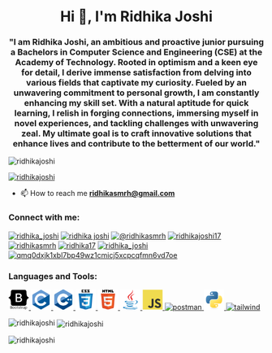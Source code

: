 <h1 align="center">Hi 👋, I'm Ridhika Joshi</h1>
<h3 align="center">"I am Ridhika Joshi, an ambitious and proactive junior pursuing a Bachelors in Computer Science and Engineering (CSE) at the Academy of Technology. Rooted in optimism and a keen eye for detail, I derive immense satisfaction from delving into various fields that captivate my curiosity. Fueled by an unwavering commitment to personal growth, I am constantly enhancing my skill set. With a natural aptitude for quick learning, I relish in forging connections, immersing myself in novel experiences, and tackling challenges with unwavering zeal. My ultimate goal is to craft innovative solutions that enhance lives and contribute to the betterment of our world."</h3>

<p align="left"> <img src="https://komarev.com/ghpvc/?username=ridhikajoshi&label=Profile%20views&color=0e75b6&style=flat" alt="ridhikajoshi" /> </p>

<p align="left"> <a href="https://github.com/ryo-ma/github-profile-trophy"><img src="https://github-profile-trophy.vercel.app/?username=ridhikajoshi" alt="ridhikajoshi" /></a> </p>

- 📫 How to reach me **ridhikasmrh@gmail.com**

<h3 align="left">Connect with me:</h3>
<p align="left">
<a href="https://twitter.com/ridhika_joshi" target="blank"><img align="center" src="https://raw.githubusercontent.com/rahuldkjain/github-profile-readme-generator/master/src/images/icons/Social/twitter.svg" alt="ridhika_joshi" height="30" width="40" /></a>
<a href="https://linkedin.com/in/ridhika joshi" target="blank"><img align="center" src="https://raw.githubusercontent.com/rahuldkjain/github-profile-readme-generator/master/src/images/icons/Social/linked-in-alt.svg" alt="ridhika joshi" height="30" width="40" /></a>
<a href="https://medium.com/@ridhikasmrh" target="blank"><img align="center" src="https://raw.githubusercontent.com/rahuldkjain/github-profile-readme-generator/master/src/images/icons/Social/medium.svg" alt="@ridhikasmrh" height="30" width="40" /></a>
<a href="https://www.codechef.com/users/ridhikajoshi17" target="blank"><img align="center" src="https://cdn.jsdelivr.net/npm/simple-icons@3.1.0/icons/codechef.svg" alt="ridhikajoshi17" height="30" width="40" /></a>
<a href="https://www.hackerrank.com/ridhikasmrh" target="blank"><img align="center" src="https://raw.githubusercontent.com/rahuldkjain/github-profile-readme-generator/master/src/images/icons/Social/hackerrank.svg" alt="ridhikasmrh" height="30" width="40" /></a>
<a href="https://codeforces.com/profile/ridhika17" target="blank"><img align="center" src="https://raw.githubusercontent.com/rahuldkjain/github-profile-readme-generator/master/src/images/icons/Social/codeforces.svg" alt="ridhika17" height="30" width="40" /></a>
<a href="https://www.leetcode.com/ridhika_joshi" target="blank"><img align="center" src="https://raw.githubusercontent.com/rahuldkjain/github-profile-readme-generator/master/src/images/icons/Social/leet-code.svg" alt="ridhika_joshi" height="30" width="40" /></a>
<a href="https://auth.geeksforgeeks.org/user/qmq0dxjk1xbl7bp49wz1cmicj5xcpcqfmn6vd7oe" target="blank"><img align="center" src="https://raw.githubusercontent.com/rahuldkjain/github-profile-readme-generator/master/src/images/icons/Social/geeks-for-geeks.svg" alt="qmq0dxjk1xbl7bp49wz1cmicj5xcpcqfmn6vd7oe" height="30" width="40" /></a>
</p>

<h3 align="left">Languages and Tools:</h3>
<p align="left"> <a href="https://getbootstrap.com" target="_blank" rel="noreferrer"> <img src="https://raw.githubusercontent.com/devicons/devicon/master/icons/bootstrap/bootstrap-plain-wordmark.svg" alt="bootstrap" width="40" height="40"/> </a> <a href="https://www.cprogramming.com/" target="_blank" rel="noreferrer"> <img src="https://raw.githubusercontent.com/devicons/devicon/master/icons/c/c-original.svg" alt="c" width="40" height="40"/> </a> <a href="https://www.w3schools.com/cpp/" target="_blank" rel="noreferrer"> <img src="https://raw.githubusercontent.com/devicons/devicon/master/icons/cplusplus/cplusplus-original.svg" alt="cplusplus" width="40" height="40"/> </a> <a href="https://www.w3schools.com/css/" target="_blank" rel="noreferrer"> <img src="https://raw.githubusercontent.com/devicons/devicon/master/icons/css3/css3-original-wordmark.svg" alt="css3" width="40" height="40"/> </a> <a href="https://www.w3.org/html/" target="_blank" rel="noreferrer"> <img src="https://raw.githubusercontent.com/devicons/devicon/master/icons/html5/html5-original-wordmark.svg" alt="html5" width="40" height="40"/> </a> <a href="https://www.java.com" target="_blank" rel="noreferrer"> <img src="https://raw.githubusercontent.com/devicons/devicon/master/icons/java/java-original.svg" alt="java" width="40" height="40"/> </a> <a href="https://developer.mozilla.org/en-US/docs/Web/JavaScript" target="_blank" rel="noreferrer"> <img src="https://raw.githubusercontent.com/devicons/devicon/master/icons/javascript/javascript-original.svg" alt="javascript" width="40" height="40"/> </a> <a href="https://postman.com" target="_blank" rel="noreferrer"> <img src="https://www.vectorlogo.zone/logos/getpostman/getpostman-icon.svg" alt="postman" width="40" height="40"/> </a> <a href="https://www.python.org" target="_blank" rel="noreferrer"> <img src="https://raw.githubusercontent.com/devicons/devicon/master/icons/python/python-original.svg" alt="python" width="40" height="40"/> </a> <a href="https://tailwindcss.com/" target="_blank" rel="noreferrer"> <img src="https://www.vectorlogo.zone/logos/tailwindcss/tailwindcss-icon.svg" alt="tailwind" width="40" height="40"/> </a> </p>

<p><img align="left" src="https://github-readme-stats.vercel.app/api/top-langs?username=ridhikajoshi&show_icons=true&locale=en&layout=compact" alt="ridhikajoshi" /></p>

<p>&nbsp;<img align="center" src="https://github-readme-stats.vercel.app/api?username=ridhikajoshi&show_icons=true&locale=en" alt="ridhikajoshi" /></p>

<p><img align="center" src="https://github-readme-streak-stats.herokuapp.com/?user=ridhikajoshi&" alt="ridhikajoshi" /></p>
